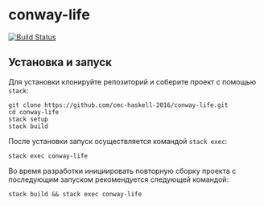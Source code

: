 # conway-life

[![Build Status](https://travis-ci.org/cmc-haskell-2016/conway-life.svg?branch=master)](https://travis-ci.org/cmc-haskell-2016/conway-life)

## Установка и запуск

Для установки клонируйте репозиторий и соберите проект с помощью `stack`:

```
git clone https://github.com/cmc-haskell-2016/conway-life.git
cd conway-life
stack setup
stack build
```

После установки запуск осуществляется командой `stack exec`:

```
stack exec conway-life
```

Во время разработки инициировать повторную сборку проекта с последующим запуском рекомендуется
следующей командой:

```
stack build && stack exec conway-life
```
